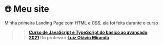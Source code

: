 # 🌐 Meu site
 Minha primeira Landing Page com HTML e CSS, ela foi feita durante o curso 
 >>[**Curso de JavaScript e TypeScript do básico ao avançado 2021**](https://www.udemy.com/course/curso-de-javascript-moderno-do-basico-ao-avancado/)
 Do professor [**Luiz Otávio Miranda**](https://github.com/luizomf)
 
 
